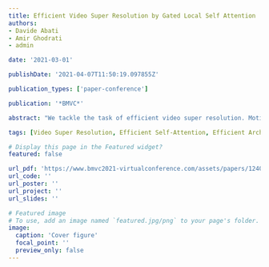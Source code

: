 ```yaml
---
title: Efficient Video Super Resolution by Gated Local Self Attention
authors:
- Davide Abati
- Amir Ghodrati
- admin

date: '2021-03-01'

publishDate: '2021-04-07T11:50:19.097855Z'

publication_types: ['paper-conference']

publication: '*BMVC*'

abstract: "We tackle the task of efficient video super resolution. Motivated by our study on the quality vs. efficiency trade-off on a wide range of video super resolution architectures, we focus on the design of an efficient temporal alignment module, as it represents the major computational bottleneck in the current solutions. Our alignment module, named Gated Local Self Attention (GLSA), is based on a self-attention formulation and takes advantage of motion priors existing in the video to achieve a high efficiency. More specifically, we leverage the locality of motion in adjacent frames to aggregate information from a local neighborhood only. Moreover, we propose a gating module capable of learning binary functions over pixels, to restrict the alignment only to regions that undergo significant motion. We experimentally show the effectiveness of our proposed alignment on the commonly-used REDS and Vid4 datasets, reducing the overall computational cost by ∼13× and ∼2.8× respectively compared to state-of-the-art efficient video super-resolution networks."

tags: [Video Super Resolution, Efficient Self-Attention, Efficient Architectures]

# Display this page in the Featured widget?
featured: false

url_pdf: 'https://www.bmvc2021-virtualconference.com/assets/papers/1240.pdf'
url_code: ''
url_poster: ''
url_project: ''
url_slides: ''

# Featured image
# To use, add an image named `featured.jpg/png` to your page's folder.
image:
  caption: 'Cover figure'
  focal_point: ''
  preview_only: false
---
```

